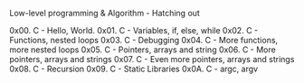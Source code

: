 Low-level programming & Algorithm - Hatching out

0x00. C - Hello, World.
0x01. C - Variables, if, else, while
0x02. C - Functions, nested loops
0x03. C - Debugging
0x04. C - More functions, more nested loops
0x05. C - Pointers, arrays and string
0x06. C - More pointers, arrays and strings
0x07. C - Even more pointers, arrays and strings
0x08. C - Recursion
0x09. C - Static Libraries
0x0A. C - argc, argv
